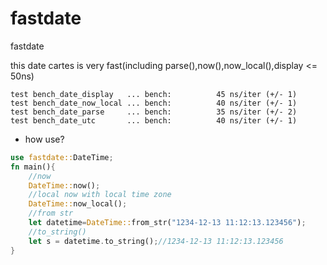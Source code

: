 # fastdate
fastdate

this date cartes is very fast(including parse(),now(),now_local(),display <= 50ns)

```log
test bench_date_display   ... bench:          45 ns/iter (+/- 1)
test bench_date_now_local ... bench:          40 ns/iter (+/- 1)
test bench_date_parse     ... bench:          35 ns/iter (+/- 2)
test bench_date_utc       ... bench:          40 ns/iter (+/- 1)
```

* how use?
```rust
use fastdate::DateTime;
fn main(){
    //now
    DateTime::now();
    //local now with local time zone
    DateTime::now_local();
    //from str
    let datetime=DateTime::from_str("1234-12-13 11:12:13.123456");
    //to_string()
    let s = datetime.to_string();//1234-12-13 11:12:13.123456
}
```